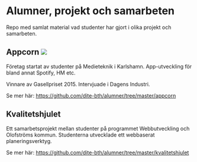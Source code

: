 # Alumner, projekt och samarbeten

Repo med samlat material vad studenter har gjort i olika projekt och samarbeten.


## Appcorn <img src="https://www.appcorn.se/img/logo/appcorn_logotype_gradient_rgb@2x.png">
Företag startat av studenter på Medieteknik i Karlshamn.
App-utveckling för bland annat Spotify, HM etc.

Vinnare av Gasellpriset 2015.
Intervjuade i Dagens Industri.

Se mer här: https://github.com/dite-bth/alumner/tree/master/appcorn


## Kvalitetshjulet
Ett samarbetsprojekt mellan studenter på programmet Webbutveckling och Olofströms kommun.
Studenterna utvecklade ett webbaserat planeringsverktyg.

Se mer här: https://github.com/dite-bth/alumner/tree/master/kvalitetshjulet
